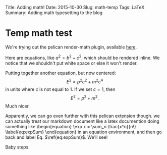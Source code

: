 Title: Adding math!
Date: 2015-10-30
Slug: math-temp
Tags: LaTeX
Summary: Adding math typesetting to the blog

# Temp math test
We're trying out the pelican render-math plugin, available
[here](https://github.com/barrysteyn/pelican_plugin-render_math).

Here are equations, like $a^2=b^2+c^2$, which should be rendered inline.
We notice that we shouldn't put white space or else it won't render.

Putting together another equation, but now centered:
$$E^2=p^2c^2+m^2c^4$$
in units where $c$ is not equal to 1. If we set $c=1$, then
$$E^2=p^2+m^2.$$ 
Much nicer.

Apparently, we can go even further with this pelican extension though.
we can actually treat our markdown document like a latex documention
doing something like
\begin{equation}
\exp x = \sum_n \frac{x^n}{n!}
\label{eq:expSum}
\end{equation}
in an equation environment, and then go back and label Eq. $\ref{eq:expSum}$.
We'll see!

Baby steps.
